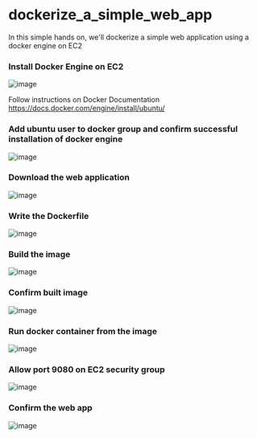 # dockerize_a_simple_web_app
In this simple hands on, we'll dockerize a simple web application using a docker engine on EC2 <br>


### Install Docker Engine on EC2
![image](https://github.com/user-attachments/assets/73a32a07-8bf9-4e6c-844b-7736c37d1da9) <br>

Follow instructions on Docker Documentation https://docs.docker.com/engine/install/ubuntu/ <br>

### Add ubuntu user to docker group and confirm successful installation of docker engine 
![image](https://github.com/user-attachments/assets/d6459831-2e62-4098-9c5e-4c2a5ddd1391) <br>


### Download the web application
![image](https://github.com/user-attachments/assets/ab1a9c74-18c0-42e5-a54c-d35758397631) <br>

### Write the Dockerfile
![image](https://github.com/user-attachments/assets/9e812c7b-d30b-4ad9-a66e-7cdd80909ffd) <br>

### Build the image
![image](https://github.com/user-attachments/assets/96442f6b-2e75-4d58-84fa-1fe38e7d659e) <br>

### Confirm built image
![image](https://github.com/user-attachments/assets/d5ce3bfb-23bc-4396-a0b6-11e8183a0b06) <br>

### Run docker container from the image
![image](https://github.com/user-attachments/assets/c0a023f6-a228-4759-bdb8-8162711c9ee8) <br>

### Allow port 9080 on EC2 security group
![image](https://github.com/user-attachments/assets/7a91fd9b-7ffb-4e9e-8db8-584719cbe5a1) <br>

### Confirm the web app
![image](https://github.com/user-attachments/assets/086df4be-e2b5-4d0e-bcbe-e9eab6dbcb56) <br>










